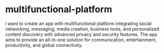 # multifunctional-platform
i want to create an app with multifunctional platform integrating social networking, messaging, media creation, business tools, and personalized content discovery with advanced privacy and security features. The app aims to provide an all-in-one solution for communication, entertainment, productivity, and global connectivity. 
